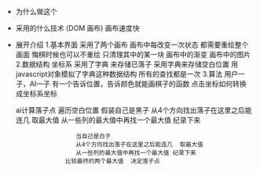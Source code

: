 *  为什么做这个

*  采用的什么技术  (DOM 画布)  画布速度快

*  展开介绍
  1.基本界面   采用了两个画布  画布中每改变一次状态 都需要重绘整个画面
              悔棋时候也可以不重绘 只清理其中的某一块
              画布中的渐变  画布中的图片
  2.数据结构
      坐标系
      采用了字典  来存储已落子
      采用字典来存储空白位置
      用javascript对象模拟了字典这种数据结构
      所有的查找都是一次
  3.算法
      用户一子，AI一子   有一个告诉位置，告诉颜色就能画棋子的函数
      点击坐标如何转换成坐标系坐标

      ai计算落子点    遍历空白位置
                        假装自己是黑子
                        从4个方向找出落子在这里之后能连几  取最大值
                        从一些列的最大值中再找一个最大值 纪录下来

                        当自己是白子
                        从4个方向找出落子在这里之后能连几  取最大值
                        从一些列的最大值中再找一个最大值 纪录下来
                     比较最终的两个最大值  决定落子点
